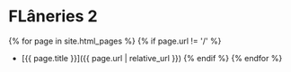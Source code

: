 # FLâneries 2

{% for page in site.html_pages %}
  {% if page.url != '/' %}
  - [{{ page.title }}]({{ page.url | relative_url }})
  {% endif %}
{% endfor %}
